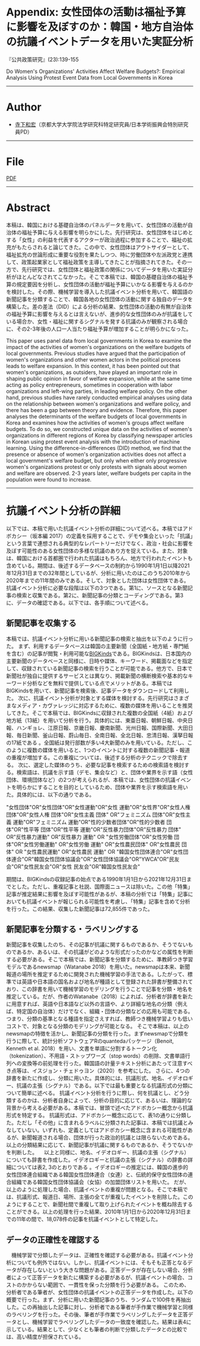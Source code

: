 # Appendix: 女性団体の活動は福祉予算に影響を及ぼすのか：韓国・地方自治体の抗議イベントデータを用いた実証分析

『公共政策研究』(23):139-155

Do Women's Organizations' Activities Affect Welfare Budgets?: Empirical Analysis Using Protest Event Data from Local Governments in Korea


---

# Author

* [寺下和宏](https://kazuhiroterashita.com/)（京都大学大学院法学研究科特定研究員/日本学術振興会特別研究員PD）

---

# File

[PDF](https://kazuhiroterashita.com/jpps2023_appendix/jpps2023_Appendix.pdf)


---

# Abstract

本稿は、韓国における基礎自治体のパネルデータを用いて、女性団体の活動が自治体の福祉予算に与える影響を明らかにした。先行研究は、女性団体をはじめとする「女性」の利益を代表するアクターが政治過程に参加することで、福祉の拡充がもたらされると論じてきた。この中で、女性団体はアウトサイダーとして、福祉拡充の世論形成に重要な役割を果たしつつ、時に労働団体や左派政党と連携して、政策起業家として福祉政策を主導してきたことが指摘されてきた。その一方で、先行研究では、女性団体と福祉政策の関係についてデータを用いた実証分析がほとんどなされてこなかった。そこで本稿では、韓国の基礎自治体の福祉予算の規定要因を分析し、女性団体の活動が福祉予算にいかなる影響を与えるのかを検討した。その際、機械学習を導入した抗議イベント分析を用いて、韓国語の新聞記事を分類することで、韓国各地の女性団体の活動に関する独自のデータを構築した。差の差法（DID）による分析の結果、女性団体の活動の有無が自治体の福祉予算に影響を与えるとは言えないが、進歩的な女性団体のみが抗議をしている場合か、女性・福祉に関するシグナルを発する抗議のみが観察される場合に、その2-3年後の人口一人当たり福祉予算が増加することが明らかになった。

This paper uses panel data from local governments in Korea to examine the impact of the activities of women's organizations on the welfare budgets of local governments. Previous studies have argued that the participation of women's organizations and other women actors in the political process leads to welfare expansion. In this context, it has been pointed out that women's organizations, as outsiders, have played an important role in shaping public opinion in favor of welfare expansion, while at the same time acting as policy entrepreneurs, sometimes in cooperation with labor organizations and left-wing parties, in leading welfare policy. On the other hand, previous studies have rarely conducted empirical analyses using data on the relationship between women's organizations and welfare policy, and there has been a gap between theory and evidence. Therefore, this paper analyses the determinants of the welfare budgets of local governments in Korea and examines how the activities of women's groups affect welfare budgets. To do so, we constructed unique data on the activities of women's organizations in different regions of Korea by classifying newspaper articles in Korean using protest event analysis with the introduction of machine learning. Using the difference-in-differences (DID) method, we find that the presence or absence of women's organization activities does not affect a local government's welfare budget, but only when either only progressive women's organizations protest or only protests with signals about women and welfare are observed. 2-3 years later, welfare budgets per capita in the population were found to increase.

---

# 抗議イベント分析の詳細

以下では、本稿で用いた抗議イベント分析の詳細について述べる。本稿ではアドボカシー（坂本編 2017）の定義を採用することで、デモや集会といった「抗議」という言葉で連想される典型的なレパートリーだけでなく、政治・社会に影響を及ぼす可能性のある女性団体の多様な抗議のあり方を捉えている。また、対象は、韓国における首都圏で行われた抗議はもちろん、地方で行われたイベントも含めている。期間は、後述するデータベースの制約から1990年1月1日以降2021年12月31日までの32年間としているが、分析に用いたのはこのうち2010年から2020年までの11年間のみである。そして、対象とした団体は女性団体である。
抗議イベント分析に必要な段階は以下の3つである。第1に、ソースとなる新聞記事の検索と収集である。第2に、新聞記事の分類とコーディングである。第3に、データの確認である。以下では、各手順について述べる。

## 新聞記事を収集する
本稿では、抗議イベント分析に用いる新聞記事の検索と抽出を以下のように行った。
まず、利用するデータベースは韓国の主要新聞（全国紙・地方紙・専門紙を含む）の記事が閲覧・利用可能な[BIGKinds](https://www.bigkinds.or.kr/)である。BIGKindsは、日本国内の主要新聞のデータベースと同様に、日時や媒体、キーワード、掲載面などを指定して、収録されている新聞記事の検索を行うことが可能である。他方で、日本で新聞社が独自に提供するサービスとは異なり、掲載新聞の横断検索や基本的なキーワード分析などを無料で提供している点でメリットがある。本稿ではBIGKindsを用いて、新聞記事を検索後、記事データをダウンロードして利用した。
次に、抗議イベント分析が対象とする媒体を検討する。先行研究はさまざまなメディア・カヴァレッジに対応するために、複数の媒体を用いることを推奨してきた。そこで本稿では、BIGKindsに収録された複数の全国紙（4紙）および地方紙（13紙）を用いて分析を行う。具体的には、東亜日報、朝鮮日報、中央日報、ハンギョレ、江原日報、京畿日報、慶南新聞、光州日報、国際新聞、大田日報、毎日新聞、釜山日報、蔚山毎日、全南日報、全北日報、忠清日報、漢拏日報の17紙である 。全国紙は発行部数が多い4大新聞のみを用いている。ただし、このように複数の媒体を用いると、1つのイベントに対する複数の新聞記事・報道の重複が増加する。この重複については、後述する分析のテクニックで除去する。
次に、選定した媒体のうち、必要な記事を検索するための検索語を検討する。検索語は、抗議を示す語（デモ、集会など）と、団体や業界を示す語（女性団体、環境団体など）の2つが考えられるが、本稿では、女性団体の抗議イベントを明らかにすることを目的としているため、団体や業界を示す検索語を用いた。具体的には、以下の通りである。

"女性団体"OR"女性団体"OR"女性運動"OR"女性 運動"OR"女性界"OR"女性人権団体"OR"女性人権 団体"OR"女性主義 団体" OR"フェミニズム 団体"OR"女性主義 運動"OR"フェミニズム 運動"OR"性的少数者団体"OR"性的少数者 団体"OR"性平等 団体"OR"性平等 運動"OR"反性暴力団体"OR"反性暴力 団体" OR"反性暴力運動" OR"反性暴力 運動" OR "女性労働団体"OR"女性労働 団体"OR"女性労働運動" OR"女性労働 運動" OR"女性農民団体" OR"女性農民 団体" OR "女性農民運動" OR"女性農民 運動" OR "韓国女性団体連合"OR"女性団体連合"OR"韓国女性団体協議会"OR"女性団体協議会"OR"YWCA"OR"民友会"OR"女性民友会"OR"女性 民友会"OR"韓国女性民友会"

期間は、BIGKindsの収録記事の始点である1990年1月1日から2021年12月31日までとした。ただし、重複記事と社説、国際面ニュースは除いた。この他「特集」記事が推定結果に影響を及ぼす可能性があるが、本稿の分析では「特集」記事においても抗議イベントが報じられる可能性を考慮し、「特集」記事を含めて分析を行った。この結果、収集した新聞記事は72,855件であった。

## 新聞記事を分類する・ラベリングする
新聞記事を収集したのち、その記事が抗議に関するものであるか、そうでないものであるか、あるいは、その抗議がどのような形式だったのかなどの属性を判断する必要がある。そこで本稿では、新聞記事を分類するために、準教師つき学習モデルであるnewsmap（Watanabe 2018）を用いた。newsmapは本来、新聞報道の場所を推定するために開発された機械学習の手法である。したがって、標準では英語や日本語の国名および地名が種語として登録された辞書が整備されており、この辞書を用いて機械学習のモデリングを行うことで記事を分類・地名を推定している。だが、作者のWatanabe（2018）によれば、分析者が辞書を新たに用意すれば、英語や日本語など以外の言語や、より詳細な地名の分類（例えば、特定国の自治体）だけでなく、組織・団体の分類などの応用も可能である。つまり、分類の基準となる種語を指定さえすれば、教師つき機械学習よりも低いコストで、対象となる分類のモデリングが可能となる。
そこで本稿は、以上のnewsmapの特徴を活かし、新聞記事の分類を行った。まずnewsmapで分類を行うに際して、統計分析ソフトウェアRのquantedaパッケージ（Benoit, Kenneth et al. 2018）を用い、文書を単語に分割するトークン化（tokenization）、不用語・ストップワーズ（stop words）の削除、文書単語行列への変換等の前処理を行った。韓国語の計量テキスト分析にあたって注意すべき点等は、イスジョン・チェドゥヨン（2020）を参考にした。
さらに、4つの辞書を新たに作成し、分類に用いた。具体的には、抗議形式、地名、イデオロギー、抗議の主張（シグナル）である。以下では最も重要となる抗議形式の分類について簡単に述べる。
抗議イベント分析を行うに際し、何を抗議とし、どう分類するのかは、分析者自身によって、分析の目的に応じて、あるいは、理論的な背景から考える必要がある。本稿では、冒頭で述べたアドボカシー概念から抗議形式を特定する。
抗議形式は、アドボカシー概念に応じて、表1の通りに分類した。ただし「その他」に含まれるラベルに分類された記事は、本稿では抗議とみなしていない。いずれも、定義としてはアドボカシー概念に含まれる可能性があるが、新聞報道される場合、団体が行った政治的抗議とは限らないためである。以上の分類結果に応じて、新聞記事が抗議に関するものであるか、そうでないかを判断した。
　以上と同様に、地名、イデオロギー、抗議の主張（シグナル）についても辞書を作成した。イデオロギーと抗議の主張（シグナル）の辞書の詳細については表2, 3のとおりである 。イデオロギーの推定には、韓国の進歩的女性団体連合組織である韓国女性団体連合（女連）と、伝統的保守女性団体の連合組織である韓国女性団体協議会（女協）の加盟団体リストを用いた。
だが、以上のように処理した場合、抗議イベントの重複が問題となる。そこで本稿では、抗議形式、報道日、場所、主張の全てが重複したイベントを削除した。このようにすることで、新聞社間で重複して取り上げられたイベントを概ね除去することができる。以上の処理を行った結果、2010年1月1日から2020年12月31日までの11年の間で、18,078件の記事を抗議イベントとして特定した。

## データの正確性を確認する
　機械学習で分類したデータは、正確性を確認する必要がある。抗議イベント分析についても例外ではない。しかし、抗議イベントには、そもそも正答となるデータが存在しないという大きな問題がある。正答データが存在しない場合、分析者によって正答データを新たに構築する必要があるが、抗議イベントの場合、コストのかからない範囲で、一貫性を保った分類を行う必要がある。
このため、分析者である筆者が、女性団体の抗議イベントの正答データを作成した。以下の概要で行った。まず、分析に用いた新聞記事のうち、ランダムで100件を再抽出した。この再抽出した記事に対し、分析者である筆者が手作業で機械学習と同様のラベリングを行った。その後、筆者が手作業でラベリングしたデータを正答データとし、機械学習でラベリングしたデータの一致度を確認した。結果は表4に示している。結果として、少なくとも筆者の判断で分類したデータとの比較では、高い精度が担保されている。

